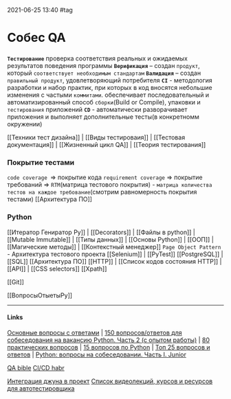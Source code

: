 2021-06-25 13:40
#tag
# Собес QA
###  
**`Тестирование`**  проверка соответствия реальных и ожидаемых результатов поведения программы
**`Верификация`** – создан `продукт`, который `соответствует необходимым стандартам`
**`Валидация`**  – создан `правильный продукт`, удовлетворяющий потребителя
**`CI`** - методология разработки и набор практик, при которых в код вносятся небольшие изменения с частыми `коммитами`. обеспечивает последовательный и автоматизированный способ `сборки`(Build or Compile), упаковки и `тестирования` приложений
**`CD`** -  автоматически разворачивает приложения и выполняет дополнительные тесты(в конкретномм окружении)

[[Техники тест дизайна]] | [[Виды тестироваия]] | [[Тестовая документация]] |   [[Жизненный цикл QA]] | [[Теория тестирования]]

### Покрытие тестами
`code coverage `=> покрытие кода
`requirement coverage` => покрытие требований => `RTM`(матрица тестового покрытия) - `матрица количества тестов на каждое требование`(смотрим равномерность покрытия тестами) 
[[Архитектура ПО]]
### Python
[[Итератор Гениратор Py]] | [[Decorators]] | [[Файлы в python]] | [[Mutable Immutable]] | [[Типы данных]] | [[Основы Python]] | [[ООП]] | [[Магические методы]] | [[Контекстный менеджер]]
`Page Object Pattern` -  Архитектура тестового проекта 
[[Selenium]] | [[PyTest]]
[[PostgreSQL]] | [[SQL]]
[[Архитектура ПО]]
[[HTTP]] | [[Список кодов состояния HTTP]] | [[API]] | [[CSS selectors]] [[Xpath]]

[[Git]]

[[ВопросыОтыетыPy]]
_____________
#### Links
[Основные вопросы с ответами](https://geteasyqa.com/qa/best-test-case-templates-examples/) | [150 вопросов/ответов для собеседования на вакансию Python. Часть 2 (с опытом работы)](https://kirill-sklyarenko.ru/lenta/150-voprosov-na-sobesedovanie-python-s-opytom-raboty) | [80 практических вопросов](https://nuancesprog.ru/p/11460/) | [15 вопросов по Python](https://proglib.io/p/python-interview) | [Топ 25 вопросов и ответов](https://pythonru.com/baza-znanij/voprosy-na-sobesedovanii-python) | [Python: вопросы на собеседовании. Часть I. Junior](https://pythonist.ru/python-voprosy-sobesedovaniya-chast-i-junior/#qst)

[QA bible](https://github.com/VladislavEremeev/QA_bible 'это почти 300 страниц обновляемой смеси ответов на вопросы с реальных собеседований на QA')
[CI/CD habr](https://habr.com/ru/company/otus/blog/515078/)

[Интеграция джуна в проект](https://qahacking.ru/blog/intergatsiya-dzhuna-v-proekt)
[Список видеолекций, курсов и ресурсов для автотестировщика](https://qahacking.ru/kursy)
